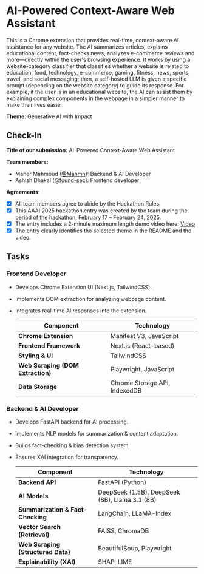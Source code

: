 # AI-Powered Context-Aware Web Assistant
This is a Chrome extension that provides real-time, context-aware AI assistance for any website. The AI summarizes articles, explains educational content, fact-checks news, analyzes e-commerce reviews and more—directly within the user's browsing experience. It works by using a website-category classifier that classifies whether a website is related to education, food, technology, e-commerce, gaming, fitness, news, sports, travel, and social messaging; then, a self-hosted LLM is given a specific prompt (depending on the website category) to guide its response. For example, if the user is in an educational website, the AI can assist them by explaining complex components in the webpage in a simpler manner to make their lives easier.

**Theme**: Generative AI with Impact

## Check-In
**Title of our submission:** AI-Powered Context-Aware Web Assistant

**Team members:**
- Maher Mahmoud ([@Mahmh](https://github.com/Mahmh)): Backend & AI Developer
- Ashish Dhakal ([@found-sec](https://github.com/found-sec)): Frontend developer

**Agreements**:
- [x] All team members agree to abide by the Hackathon Rules.
- [x] This AAAI 2025 hackathon entry was created by the team during the period of the hackathon, February 17 – February 24, 2025.
- [x] The entry includes a 2-minute maximum length demo video here: [Video](./submission_video.mp4)
- [x] The entry clearly identifies the selected theme in the README and the video.

## Tasks
### Frontend Developer
- Develops Chrome Extension UI (Next.js, TailwindCSS).
- Implements DOM extraction for analyzing webpage content.
- Integrates real-time AI responses into the extension.

    | **Component**         | **Technology**          |
    |-----------------------|------------------------|
    | **Chrome Extension**  | Manifest V3, JavaScript |
    | **Frontend Framework** | Next.js (React-based)  |
    | **Styling & UI**      | TailwindCSS             |
    | **Web Scraping (DOM Extraction)** | Playwright, JavaScript |
    | **Data Storage**      | Chrome Storage API, IndexedDB |

### Backend & AI Developer
- Develops FastAPI backend for AI processing.
- Implements NLP models for summarization & content adaptation.
- Builds fact-checking & bias detection system.
- Ensures XAI integration for transparency.

    | **Component**        | **Technology**          |
    |----------------------|------------------------|
    | **Backend API**      | FastAPI (Python)        |
    | **AI Models**        | DeepSeek (1.5B), DeepSeek (8B), Llama 3.1 (8B) |
    | **Summarization & Fact-Checking** | LangChain, LLaMA-Index |
    | **Vector Search (Retrieval)** | FAISS, ChromaDB |
    | **Web Scraping (Structured Data)** | BeautifulSoup, Playwright |
    | **Explainability (XAI)** | SHAP, LIME |